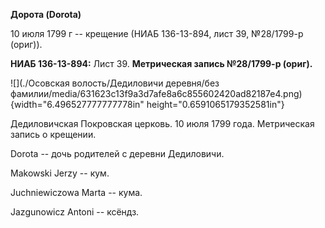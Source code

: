 **Дорота (Dorota)**

10 июля 1799 г -- крещение (НИАБ 136-13-894, лист 39, №28/1799-р
(ориг)).

**НИАБ 136-13-894:** Лист 39. **Метрическая запись №28/1799-р (ориг).**

![](./Осовская волость/Дедиловичи деревня/без фамилии/media/631623c13f9a3d7afe8a6c855602420ad82187e4.png){width="6.496527777777778in"
height="0.6591065179352581in"}

Дедиловичская Покровская церковь. 10 июля 1799 года. Метрическая запись
о крещении.

Dorota -- дочь родителей с деревни Дедиловичи.

Makowski Jerzy -- кум.

Juchniewiczowa Marta -- кума.

Jazgunowicz Antoni -- ксёндз.
